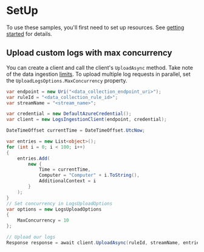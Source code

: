 # SetUp

To use these samples, you'll first need to set up resources. See [getting started](https://github.com/Azure/azure-sdk-for-net/blob/main/sdk/monitor/Azure.Monitor.Ingestion/README.md#getting-started) for details.

## Upload custom logs with max concurrency

You can create a client and call the client's `UploadAsync` method. Take note of the data ingestion [limits](https://docs.microsoft.com/azure/azure-monitor/service-limits#custom-logs). To upload multiple log requests in parallel, set the `UploadLogsOptions.MaxConcurrency` property.

```C# Snippet:UploadWithMaxConcurrencyAsync
var endpoint = new Uri("<data_collection_endpoint_uri>");
var ruleId = "<data_collection_rule_id>";
var streamName = "<stream_name>";

var credential = new DefaultAzureCredential();
var client = new LogsIngestionClient(endpoint, credential);

DateTimeOffset currentTime = DateTimeOffset.UtcNow;

var entries = new List<object>();
for (int i = 0; i < 100; i++)
{
    entries.Add(
        new {
            Time = currentTime,
            Computer = "Computer" + i.ToString(),
            AdditionalContext = i
        }
    );
}
// Set concurrency in LogsUploadOptions
var options = new LogsUploadOptions
{
    MaxConcurrency = 10
};

// Upload our logs
Response response = await client.UploadAsync(ruleId, streamName, entries, options).ConfigureAwait(false);
```
